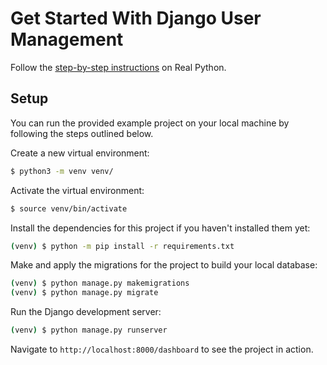 # Get Started With Django User Management

Follow the [step-by-step instructions](https://realpython.com/django-user-management/) on Real Python.

## Setup

You can run the provided example project on your local machine by following the steps outlined below.

Create a new virtual environment:

```bash
$ python3 -m venv venv/
```

Activate the virtual environment:

```bash
$ source venv/bin/activate
```

Install the dependencies for this project if you haven't installed them yet:

```bash
(venv) $ python -m pip install -r requirements.txt
```

Make and apply the migrations for the project to build your local database:

```bash
(venv) $ python manage.py makemigrations
(venv) $ python manage.py migrate
```

Run the Django development server:

```bash
(venv) $ python manage.py runserver
```

Navigate to `http://localhost:8000/dashboard` to see the project in action.
